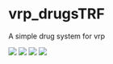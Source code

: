 # vrp_drugsTRF
A simple drug system for vrp

![](https://cdn.discordapp.com/attachments/810533283237986314/810842284597051462/unknown.png)
![](https://cdn.discordapp.com/attachments/810533283237986314/810842337521041438/unknown.png)
![](https://cdn.discordapp.com/attachments/810533283237986314/810842430017503232/unknown.png)
![](https://cdn.discordapp.com/attachments/810533283237986314/810842512008413184/unknown.png)
